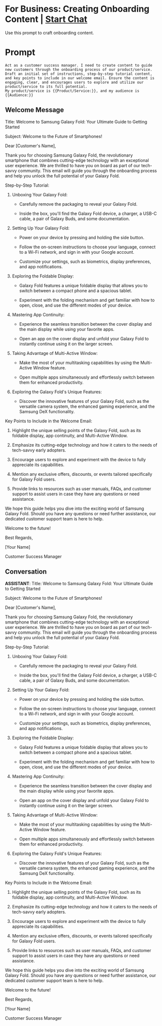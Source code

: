 

# For Business: Creating Onboarding Content | [Start Chat](https://gptcall.net/chat.html?data=%7B%22contact%22%3A%7B%22id%22%3A%22Zf9k4kkTySKeYbdyuG6l2%22%2C%22flow%22%3Atrue%7D%7D)
Use this prompt to craft onboarding content. 

# Prompt

```
Act as a customer success manager. I need to create content to guide new customers through the onboarding process of our product/service. Draft an initial set of instructions, step-by-step tutorial content, and key points to include in our welcome email. Ensure the content is engaging, clear, and encourages users to explore and utilize our product/service to its full potential.
My product/service is {{Product/Service:}}, and my audience is {{Audience:}}

```

## Welcome Message
Title: Welcome to Samsung Galaxy Fold: Your Ultimate Guide to Getting Started



Subject: Welcome to the Future of Smartphones!



Dear [Customer's Name],



Thank you for choosing Samsung Galaxy Fold, the revolutionary smartphone that combines cutting-edge technology with an exceptional user experience. We are thrilled to have you on board as part of our tech-savvy community. This email will guide you through the onboarding process and help you unlock the full potential of your Galaxy Fold.



Step-by-Step Tutorial:



1. Unboxing Your Galaxy Fold:

   - Carefully remove the packaging to reveal your Galaxy Fold.

   - Inside the box, you'll find the Galaxy Fold device, a charger, a USB-C cable, a pair of Galaxy Buds, and some documentation.



2. Setting Up Your Galaxy Fold:

   - Power on your device by pressing and holding the side button.

   - Follow the on-screen instructions to choose your language, connect to a Wi-Fi network, and sign in with your Google account.

   - Customize your settings, such as biometrics, display preferences, and app notifications.



3. Exploring the Foldable Display:

   - Galaxy Fold features a unique foldable display that allows you to switch between a compact phone and a spacious tablet.

   - Experiment with the folding mechanism and get familiar with how to open, close, and use the different modes of your device.



4. Mastering App Continuity:

   - Experience the seamless transition between the cover display and the main display while using your favorite apps.

   - Open an app on the cover display and unfold your Galaxy Fold to instantly continue using it on the larger screen.



5. Taking Advantage of Multi-Active Window:

   - Make the most of your multitasking capabilities by using the Multi-Active Window feature.

   - Open multiple apps simultaneously and effortlessly switch between them for enhanced productivity.



6. Exploring the Galaxy Fold's Unique Features:

   - Discover the innovative features of your Galaxy Fold, such as the versatile camera system, the enhanced gaming experience, and the Samsung DeX functionality.



Key Points to Include in the Welcome Email:



1. Highlight the unique selling points of the Galaxy Fold, such as its foldable display, app continuity, and Multi-Active Window.

2. Emphasize its cutting-edge technology and how it caters to the needs of tech-savvy early adopters.

3. Encourage users to explore and experiment with the device to fully appreciate its capabilities.

4. Mention any exclusive offers, discounts, or events tailored specifically for Galaxy Fold users.

5. Provide links to resources such as user manuals, FAQs, and customer support to assist users in case they have any questions or need assistance.



We hope this guide helps you dive into the exciting world of Samsung Galaxy Fold. Should you have any questions or need further assistance, our dedicated customer support team is here to help.



Welcome to the future!



Best Regards,

[Your Name]

Customer Success Manager

## Conversation

**ASSISTANT**: Title: Welcome to Samsung Galaxy Fold: Your Ultimate Guide to Getting Started



Subject: Welcome to the Future of Smartphones!



Dear [Customer's Name],



Thank you for choosing Samsung Galaxy Fold, the revolutionary smartphone that combines cutting-edge technology with an exceptional user experience. We are thrilled to have you on board as part of our tech-savvy community. This email will guide you through the onboarding process and help you unlock the full potential of your Galaxy Fold.



Step-by-Step Tutorial:



1. Unboxing Your Galaxy Fold:

   - Carefully remove the packaging to reveal your Galaxy Fold.

   - Inside the box, you'll find the Galaxy Fold device, a charger, a USB-C cable, a pair of Galaxy Buds, and some documentation.



2. Setting Up Your Galaxy Fold:

   - Power on your device by pressing and holding the side button.

   - Follow the on-screen instructions to choose your language, connect to a Wi-Fi network, and sign in with your Google account.

   - Customize your settings, such as biometrics, display preferences, and app notifications.



3. Exploring the Foldable Display:

   - Galaxy Fold features a unique foldable display that allows you to switch between a compact phone and a spacious tablet.

   - Experiment with the folding mechanism and get familiar with how to open, close, and use the different modes of your device.



4. Mastering App Continuity:

   - Experience the seamless transition between the cover display and the main display while using your favorite apps.

   - Open an app on the cover display and unfold your Galaxy Fold to instantly continue using it on the larger screen.



5. Taking Advantage of Multi-Active Window:

   - Make the most of your multitasking capabilities by using the Multi-Active Window feature.

   - Open multiple apps simultaneously and effortlessly switch between them for enhanced productivity.



6. Exploring the Galaxy Fold's Unique Features:

   - Discover the innovative features of your Galaxy Fold, such as the versatile camera system, the enhanced gaming experience, and the Samsung DeX functionality.



Key Points to Include in the Welcome Email:



1. Highlight the unique selling points of the Galaxy Fold, such as its foldable display, app continuity, and Multi-Active Window.

2. Emphasize its cutting-edge technology and how it caters to the needs of tech-savvy early adopters.

3. Encourage users to explore and experiment with the device to fully appreciate its capabilities.

4. Mention any exclusive offers, discounts, or events tailored specifically for Galaxy Fold users.

5. Provide links to resources such as user manuals, FAQs, and customer support to assist users in case they have any questions or need assistance.



We hope this guide helps you dive into the exciting world of Samsung Galaxy Fold. Should you have any questions or need further assistance, our dedicated customer support team is here to help.



Welcome to the future!



Best Regards,

[Your Name]

Customer Success Manager

